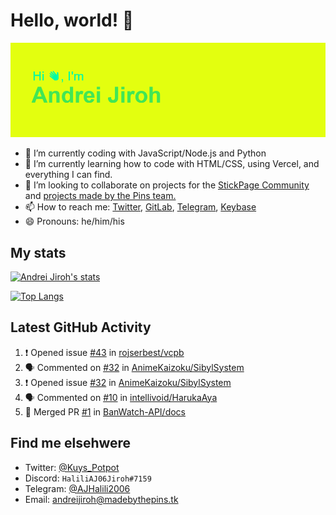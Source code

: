 # Hello, world! 👋

![](https://raw.githubusercontent.com/AndreiJirohHaliliDev2006/AndreiJirohHaliliDev2006/master/header.png)

- 🔭 I’m currently coding with JavaScript/Node.js and Python
- 🌱 I’m currently learning how to code with HTML/CSS, using Vercel, and everything I can find.
- 👯 I’m looking to collaborate on projects for the [StickPage Community](https://github.com/StickPage-Community) and [projects made by the Pins team.](https://github.com/MadeByThePinsHub)
- 📫 How to reach me: [Twitter](https://twitter.com/Kuys_Potpot), [GitLab](https://www.gitlab.com/AndreiJirohHaliliDev2006), [Telegram](https://t.me/AJHalili2006), [Keybase](https://keybase.io/ajhalilidev06)
- 😄 Pronouns: he/him/his

## My stats

[![Andrei Jiroh's stats](https://gh-readme-stats-thepinsteam.vercel.app/api?username=AndreiJirohHaliliDev2006&count_private=true&include_all_commits=true)](https://github.com/anuraghazra/github-readme-stats)

[![Top Langs](https://gh-readme-stats-thepinsteam.vercel.app/api/top-langs/?username=AndreiJirohHaliliDev2006&layout=compact)](https://github.com/anuraghazra/github-readme-stats)

## Latest GitHub Activity

<!--START_SECTION:activity-->
1. ❗️ Opened issue [#43](https://github.com/rojserbest/vcpb/issues/43) in [rojserbest/vcpb](https://github.com/rojserbest/vcpb)
2. 🗣 Commented on [#32](https://github.com/AnimeKaizoku/SibylSystem/issues/32) in [AnimeKaizoku/SibylSystem](https://github.com/AnimeKaizoku/SibylSystem)
3. ❗️ Opened issue [#32](https://github.com/AnimeKaizoku/SibylSystem/issues/32) in [AnimeKaizoku/SibylSystem](https://github.com/AnimeKaizoku/SibylSystem)
4. 🗣 Commented on [#10](https://github.com/intellivoid/HarukaAya/issues/10) in [intellivoid/HarukaAya](https://github.com/intellivoid/HarukaAya)
5. 🎉 Merged PR [#1](https://github.com/BanWatch-API/docs/pull/1) in [BanWatch-API/docs](https://github.com/BanWatch-API/docs)
<!--END_SECTION:activity-->

## Find me elsehwere

* Twitter: [@Kuys_Potpot](https://twitter.com)
* Discord: `HaliliAJ06Jiroh#7159`
* Telegram: [@AJHalili2006](https://telegram.dog/AJHalili2006)
* Email: <andreijiroh@madebythepins.tk>
